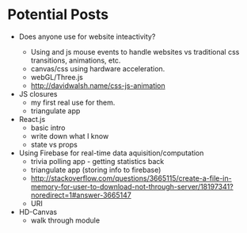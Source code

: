 # Potential Posts

- Does anyone use <canvas> for website inteactivity?
  - Using <canvas> and js mouse events to handle websites vs traditional css transitions, animations, etc.
  - canvas/css using hardware acceleration. 
  - webGL/Three.js
  - http://davidwalsh.name/css-js-animation
- JS closures
  - my first real use for them.
  - triangulate app
- React.js
  - basic intro
  - write down what I know
  - state vs props
- Using Firebase for real-time data aquisition/computation
  - trivia polling app - getting statistics back
  - triangulate app (storing info to firebase)
  - http://stackoverflow.com/questions/3665115/create-a-file-in-memory-for-user-to-download-not-through-server/18197341?noredirect=1#answer-3665147
  - URI
- HD-Canvas
  - walk through module